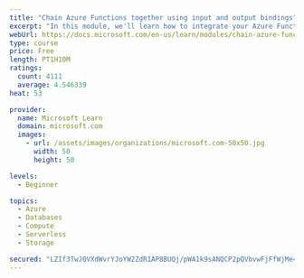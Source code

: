 ```yaml
---
title: "Chain Azure Functions together using input and output bindings"
excerpt: "In this module, we'll learn how to integrate your Azure Function with various data sources by using bindings."
webUrl: https://docs.microsoft.com/en-us/learn/modules/chain-azure-functions-data-using-bindings/
type: course
price: Free
length: PT1H10M
ratings:
  count: 4111
  average: 4.546339
heat: 53

provider:
  name: Microsoft Learn
  domain: microsoft.com
  images:
    - url: /assets/images/organizations/microsoft.com-50x50.jpg
      width: 50
      height: 50

levels:
  - Beginner

topics:
  - Azure
  - Databases
  - Compute
  - Serverless
  - Storage

secured: "LZIf3TwJ0VXdWvrYJoYW2ZdR1AP8BUQj/pWA1k9sANQCP2pQVbvwFjFfWjMe4yrssgqV+SvGu3MF15/N+sUfb0dL2Vcgx94Gykyidyu29Nk83g+A+b/bOiCiOvr2PPYiL3e2AzWdZ4dX5cSjnboureH014kPuHeqPkqvWiyVXAkMavQbd9se3yf02/GRZ/FDUu1EYq3jc40ORDqhcBnZE4J70m57lGB9eakJcbv/MEOaymT6Liz/2y8thxYN8bX0qqApjzoJvqEzr4cSVm8oKQxbNJLJTs8DvJ2X5w2y0V+/Yx0SEm0+9mQBPPNIbFNAbkf8BGZXjg3ei06NuUs3jQgdYdC5jxIURPyn7EEOT8NN3b+Gva60KV4E1UdJYEeHUhzty9sTM4QsJuNDFns24IpBkbJkXuY4SSJ/Fc+Lhy0=;t8RCKFDgQyKCO1yNoyfgdg=="
---
```


